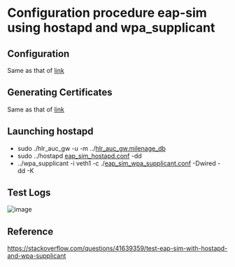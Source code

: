 # Configuration procedure eap-sim using hostapd and wpa_supplicant

## Configuration
Same as that of [link](https://raw.githubusercontent.com/panyogesh/integration-magma/main/utils/Radiusexperiments/wired_hoastapd_wpasupplicant/wired_hostapd_wpa_supplicant_bringup.md)

## Generating Certificates
Same as that of [link](https://raw.githubusercontent.com/panyogesh/integration-magma/main/utils/Radiusexperiments/wired_hoastapd_wpasupplicant/wired_hostapd_wpa_supplicant_bringup.md)

## Launching hostapd
* sudo ./hlr_auc_gw -u -m ../[hlr_auc_gw.milenage_db](https://github.com/panyogesh/integration-magma/blob/main/utils/Radiusexperiments/wired_hoastapd_wpasupplicant/eapaka_conf/hlr_auc_gw.milenage_db)
* sudo ../hostapd [eap_sim_hostapd.conf](https://github.com/panyogesh/integration-magma/blob/main/utils/Radiusexperiments/wired_hoastapd_wpasupplicant/eapaka_conf/eap_sim_hostapd.conf) -dd
* ../wpa_supplicant -i veth1 -c ./[eap_sim_wpa_supplicant.conf](https://github.com/panyogesh/integration-magma/blob/main/utils/Radiusexperiments/wired_hoastapd_wpasupplicant/eapaka_conf/eap_aka_wpa_supplicant.conf) -Dwired -dd -K

## Test Logs
![image](https://github.com/panyogesh/integration-magma/assets/69527565/65b824e9-7206-45ad-a8a0-95f50f48d8e4)

## Reference
https://stackoverflow.com/questions/41639359/test-eap-sim-with-hostapd-and-wpa-supplicant
